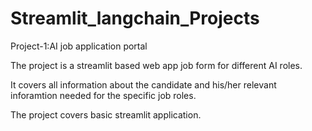 # Streamlit_langchain_Projects
Project-1:AI job application portal

The project is a streamlit based web app job form for different AI roles.

It covers all information about the candidate and his/her relevant inforamtion needed for the specific job roles.

The project covers basic streamlit application.
